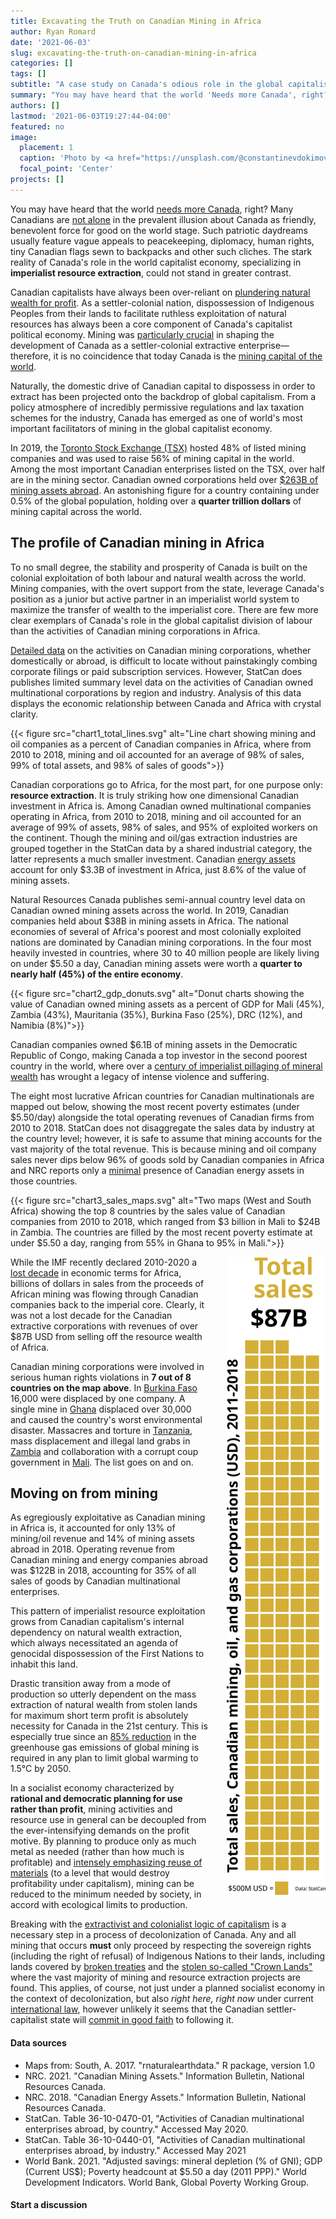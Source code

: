 ```yaml
---
title: Excavating the Truth on Canadian Mining in Africa
author: Ryan Romard
date: '2021-06-03'
slug: excavating-the-truth-on-canadian-mining-in-africa
categories: []
tags: []
subtitle: "A case study on Canada's odious role in the global capitalist economy"
summary: "You may have heard that the world 'Needs more Canada', right? Many Canadians are not alone in the prevalent illusion about Canada as friendly, benevolent force for good on the world stage. Such patriotic daydreams usually feature vague appeals to peacekeeping, diplomacy, human rights, tiny Canadian flags sewn to backpacks and other such cliches. The stark reality of Canada's role in the world capitalist economy, specializing in **imperialist resource extraction**, could not stand in greater contrast."
authors: []
lastmod: '2021-06-03T19:27:44-04:00'
featured: no
image:
  placement: 1
  caption: 'Photo by <a href="https://unsplash.com/@constantinevdokimov?utm_source=unsplash&utm_medium=referral&utm_content=creditCopyText">Dominik Vanyi</a> on <a href="https://unsplash.com/s/photos/bank-money?utm_source=unsplash&utm_medium=referral&utm_content=creditCopyText">Unsplash</a>'
  focal_point: 'Center'
projects: []
---
```





You may have heard that the world [needs more Canada](https://www.forbes.com/sites/globalcitizen/2021/02/08/why-the-world-needs-more-canada/?sh=649a608536cd), right? Many Canadians are [not alone](https://www.ipsos.com/sites/default/files/2017-06/G@%20Dangerous%20World-Report-2017-06-13_0.pdf) in the prevalent illusion about Canada as friendly, benevolent force for good on the world stage. Such patriotic daydreams usually feature vague appeals to peacekeeping, diplomacy, human rights, tiny Canadian flags sewn to backpacks and other such cliches. The stark reality of Canada's role in the world capitalist economy, specializing in **imperialist resource extraction**, could not stand in greater contrast.  

Canadian capitalists have always been over-reliant on [plundering natural wealth for profit](https://theoutline.com/post/8686/canada-is-fake?zd=2&zi=zdhkuo5q). As a settler-colonial nation, dispossession of Indigenous Peoples from their lands to facilitate ruthless exploitation of natural resources has always been a core component of Canada's capitalist political economy. Mining was [particularly crucial](https://everydayorientalism.wordpress.com/2018/06/18/canadian-mining-and-settler-nationalism-legitimizing-possession-by-erasing-indigeneity-behind-the-guise-of-modernity-expertise-and-benevolence/) in shaping the development of Canada as a settler-colonial extractive enterprise—therefore, it is no coincidence that today Canada is the [mining capital of the world](http://canadianminingmagazine.com/the-mining-capital-of-the-world-a-review-of-imperial-canada-inc-legal-haven-of-choice-for-the-worlds-mining-industries).  

Naturally, the domestic drive of Canadian capital to dispossess in order to extract has been projected onto the backdrop of global capitalism. From a policy atmosphere of incredibly permissive regulations and lax taxation schemes for the industry, Canada has emerged as one of world's most important facilitators of mining in the global capitalist economy.  

In 2019, the [Toronto Stock Exchange (TSX)](https://www.nrcan.gc.ca/our-natural-resources/minerals-mining/minerals-metals-facts/minerals-and-the-economy/20529#trade) hosted 48% of listed mining companies and was used to raise 56% of mining capital in the world. Among the most important Canadian enterprises listed on the TSX, over half are in the mining sector. Canadian owned corporations held over [$263B of mining assets abroad](https://www.nrcan.gc.ca/maps-tools-and-publications/publications/minerals-mining-publications/canadian-mining-assets/canadian-mining-assets-cma-country-and-region-2018-and-2019/15406). An astonishing figure for a country containing under 0.5% of the global population, holding over a **quarter trillion dollars** of mining capital across the world.

## The profile of Canadian mining in Africa

To no small degree, the stability and prosperity of Canada is built on the colonial exploitation of both labour and natural wealth across the world. Mining companies, with the overt support from the state, leverage Canada's position as a junior but active partner in an imperialist world system to maximize the transfer of wealth to the imperialist core. There are few more clear exemplars of Canada's role in the global capitalist division of labour than the activities of Canadian mining corporations in Africa.

[Detailed data](https://cidpnsi.ca/canadian-mining-in-africa-2/) on the activities on Canadian mining corporations, whether domestically or abroad, is difficult to locate without painstakingly combing corporate filings or paid subscription services. However, StatCan does publishes limited summary level data on the activities of Canadian owned multinational corporations by region and industry. Analysis of this data displays the economic relationship between Canada and Africa with crystal clarity.

{{< figure src="chart1_total_lines.svg" alt="Line chart showing mining and oil companies as a percent of Canadian companies in Africa, where from 2010 to 2018, mining and oil accounted for an average of 98% of sales, 99% of total assets, and 98% of sales of goods">}}

Canadian corporations go to Africa, for the most part, for one purpose only: **resource extraction**.  It is truly striking how one dimensional Canadian investment in Africa is. Among Canadian owned multinational companies operating in Africa, from 2010 to 2018, mining and oil accounted for an average of 99% of assets, 98% of sales, and 95% of exploited workers on the continent. Though the mining and oil/gas extraction industries are grouped together in the StatCan data by a shared industrial category, the latter represents a much smaller investment. Canadian [energy assets](https://www.elibrary.imf.org/view/journals/087/2021/011/article-A001-en.xml?fbclid=IwAR3d0Tzo_MtnroYGXHJDPiRCUijv6NENEJL0SS-9GtUY2xsYPiW71_xTEd8) account for only \$3.3B of investment in Africa, just 8.6% of the value of mining assets.

Natural Resources Canada publishes semi-annual country level data on Canadian owned mining assets across the world. In 2019, Canadian companies held about \$38B in mining assets in Africa. The national economies of several of Africa's poorest and most colonially exploited nations are dominated by Canadian mining corporations. In the four most heavily invested in countries, where 30 to 40 million people are likely living on under $5.50 a day, Canadian mining assets were worth a **quarter to nearly half (45%) of the entire economy**. 

{{< figure src="chart2_gdp_donuts.svg" alt="Donut charts showing the value of Canadian owned mining assets as a percent of GDP for Mali (45%), Zambia (43%), Mauritania (35%), Burkina Faso (25%), DRC (12%), and Namibia (8%)">}}

Canadian companies owned \$6.1B of mining assets in the Democratic Republic of Congo, making Canada a top investor in the second poorest country in the world, where over a [century of imperialist pillaging of mineral wealth](https://www.magd.cam.ac.uk/system/files/2020-08/the_political_economy_of_super-exploitation_in_congolese_mineral_mining_-_peter_peckard_prize_2020_-_owen_dowling.pdf) has wrought a legacy of intense violence and suffering.

The eight most lucrative African countries for Canadian multinationals are mapped out below, showing the most recent poverty estimates (under $5.50/day) alongside the total operating revenues of Canadian firms from 2010 to 2018. StatCan does not disaggregate the sales data by industry at the country level; however, it is safe to assume that mining accounts for the vast majority of the total revenue. This is because mining and oil company sales never dips below 96% of goods sold by Canadian companies in Africa and NRC reports only a [minimal](https://www.nrcan.gc.ca/sites/www.nrcan.gc.ca/files/energy/pdf/canadian%20energy%20asset_assets_e_acc(1).pdf) presence of Canadian energy assets in those countries.

{{< figure src="chart3_sales_maps.svg" alt="Two maps (West and South Africa) showing the top 8 countries by the sales value of Canadian companies from 2010 to 2018, which ranged from \$3 billion in Mali to \$24B in Zambia. The countries are filled by the most recent poverty estimate at under $5.50 a day, ranging from 55% in Ghana to 95% in Mali.">}}

<img src="chart4_mining_waffles.svg" title="Tall unit chart floating to the right of text, showing the sales total for Canadian mining and oil corporations in Africa from 2010 to 2018, which totals $87 billion US dollars." alt="Tall unit chart floating to the right of text, showing the sales total for Canadian mining and oil corporations in Africa from 2010 to 2018, which totals $87 billion US dollars." style="float:right; text-align:left; margin-left:30px" />

While the IMF recently declared 2010-2020 a [lost decade](https://www.elibrary.imf.org/view/journals/087/2021/011/article-A001-en.xml?fbclid=IwAR3d0Tzo_MtnroYGXHJDPiRCUijv6NENEJL0SS-9GtUY2xsYPiW71_xTEd8) in economic terms for Africa, billions of dollars in sales from the proceeds of African mining was flowing through Canadian companies back to the imperial core. Clearly, it was not a lost decade for the Canadian extractive corporations with revenues of over \$87B USD from selling off the resource wealth of Africa. 

Canadian mining corporations were involved in serious human rights violations in **7 out of 8 countries on the map above**. In [Burkina Faso](https://ejatlas.org/conflict/gold-and-water-rush-in-burkina-fasos-essakane-mine) 16,000 were displaced by one company. A single mine in [Ghana](https://miningwatch.ca/blog/2005/8/25/canadian-mining-companies-destroy-environment-and-community-resources-ghana) displaced over 30,000 and caused the country's worst environmental disaster. Massacres and torture in [Tanzania](https://miningwatch.ca/news/2020/2/11/barrick-faces-fresh-legal-battle-over-alleged-human-rights-abuses-tanzania), mass displacement and illegal land grabs in [Zambia](https://miningwatch.ca/news/2020/2/11/barrick-faces-fresh-legal-battle-over-alleged-human-rights-abuses-tanzania) and collaboration with a corrupt coup government in [Mali](https://canadiandimension.com/articles/view/an-inconvenient-coup-canadas-disingenuous-response-to-malis-revolt-against-a-corrupt-government). The list goes on and on.      
 
## Moving on from mining
 
As egregiously exploitative as Canadian mining in Africa is, it accounted for only 13% of mining/oil revenue and 14% of mining assets abroad in 2018. Operating revenue from Canadian mining and energy companies abroad was $122B in 2018, accounting for 35% of all sales of goods by Canadian multinational enterprises. 

This pattern of imperialist resource exploitation grows from Canadian capitalism's internal dependency on natural wealth extraction, which always necessitated an agenda of genocidal dispossession of the First Nations to inhabit this land.  

Drastic transition away from a mode of production so utterly dependent on the mass extraction of natural wealth from stolen lands for maximum short term profit is absolutely necessity for Canada in the 21st century. This is especially true since an [85% reduction](https://www.mckinsey.com/business-functions/sustainability/our-insights/climate-risk-and-decarbonization-what-every-mining-ceo-needs-to-know) in the greenhouse gas emissions of global mining is required in any plan to limit global warming to 1.5°C by 2050.   

In a socialist economy characterized by **rational and democratic planning for use rather than profit**, mining activities and resource use in general can be decoupled from the ever-intensifying demands on the profit motive. By planning to produce only as much metal as needed (rather than how much is profitable) and [intensely emphasizing reuse of materials](https://waronwant.org/sites/default/files/2021-03/A%20Material%20Transition_report_War%20on%20Want.pdf) (to a level that would destroy profitability under capitalism), mining can be reduced to the minimum needed by society, in accord with ecological limits to production. 

Breaking with the [extractivist and colonialist logic of capitalism](https://www.tni.org/files/download/beyonddevelopment_extractivism.pdf) is a necessary step in a process of decolonization of Canada. Any and all mining that occurs **must** only proceed by respecting the sovereign rights (including the right of refusal) of Indigenous Nations to their lands, including lands covered by [broken treaties](https://miningwatch.ca/blog/2011/2/25/oral-promisesbroken-promises-shows-alternative-interpretation-ontarios-treaty-9) and the [stolen so-called "Crown Lands"](https://www.afn.ca/wp-content/uploads/2018/02/18-01-22-Dismantling-the-Doctrine-of-Discovery-EN.pdf) where the vast majority of mining and resource extraction projects are found. This applies, of course, not just under a planned socialist economy in the context of decolonization, but also *right here, right now* under current [international law](https://thetyee.ca/Analysis/2020/12/04/Canada-UNDRIP-Promise), however unlikely it seems that the Canadian settler-capitalist state will [commit in good faith](https://www.aptnnews.ca/national-news/undrip-bill-c-15-federal-government-soverignty-russ-diabo/) to following it.             

#### Data sources

- Maps from: South, A. 2017. "rnaturalearthdata." R package, version 1.0
- NRC. 2021. "Canadian Mining Assets." Information Bulletin,  National Resources Canada. 
- NRC. 2018. "Canadian Energy Assets." Information Bulletin,  National Resources Canada.
- StatCan. Table 36-10-0470-01, "Activities of Canadian multinational enterprises abroad, by country." Accessed May 2020.
- StatCan. Table 36-10-0440-01, "Activities of Canadian multinational enterprises abroad, by industry." Accessed May 2021
- World Bank. 2021. "Adjusted savings: mineral depletion (% of GNI); GDP (Current US\$); Poverty headcount at $5.50 a day (2011 PPP)." World Development Indicators. World Bank, Global Poverty Working Group.

#### Start a discussion

<div id="commento"></div>
<script defer
  src="https://cdn.commento.io/js/commento.js">>
</script>
